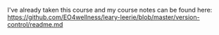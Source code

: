 I've already taken this course and my course notes can be found here: https://github.com/EO4wellness/leary-leerie/blob/master/version-control/readme.md 